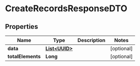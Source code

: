 # CreateRecordsResponseDTO

## Properties
Name | Type | Description | Notes
------------ | ------------- | ------------- | -------------
**data** | [**List&lt;UUID&gt;**](UUID.md) |  |  [optional]
**totalElements** | **Long** |  |  [optional]
